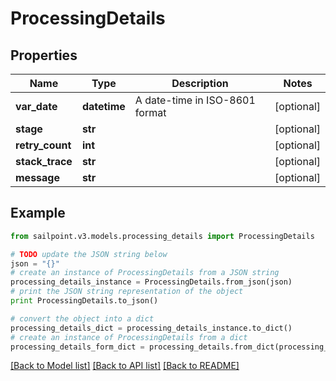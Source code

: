 # ProcessingDetails


## Properties
Name | Type | Description | Notes
------------ | ------------- | ------------- | -------------
**var_date** | **datetime** | A date-time in ISO-8601 format | [optional] 
**stage** | **str** |  | [optional] 
**retry_count** | **int** |  | [optional] 
**stack_trace** | **str** |  | [optional] 
**message** | **str** |  | [optional] 

## Example

```python
from sailpoint.v3.models.processing_details import ProcessingDetails

# TODO update the JSON string below
json = "{}"
# create an instance of ProcessingDetails from a JSON string
processing_details_instance = ProcessingDetails.from_json(json)
# print the JSON string representation of the object
print ProcessingDetails.to_json()

# convert the object into a dict
processing_details_dict = processing_details_instance.to_dict()
# create an instance of ProcessingDetails from a dict
processing_details_form_dict = processing_details.from_dict(processing_details_dict)
```
[[Back to Model list]](../README.md#documentation-for-models) [[Back to API list]](../README.md#documentation-for-api-endpoints) [[Back to README]](../README.md)


